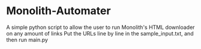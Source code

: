 # Monolith-Automater
A simple python script to allow the user to run Monolith's HTML downloader on any amount of links
Put the URLs line by line in the sample_input.txt, and then run main.py
